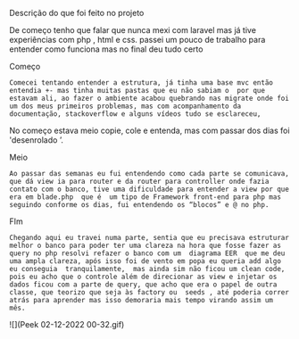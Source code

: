 Descrição do que foi feito no projeto

De começo tenho que falar que nunca mexi com laravel mas já tive experiências com php , html  e css. passei um pouco de trabalho para entender como funciona mas no final deu tudo certo 

Começo 

	Comecei tentando entender a estrutura, já tinha uma base mvc então entendia +- mas tinha muitas pastas que eu não sabiam o  por que estavam ali, ao fazer o ambiente acabou quebrando nas migrate onde foi um dos meus primeiros problemas, mas com acompanhamento da documentação, stackoverflow e alguns vídeos tudo se esclareceu,
No começo estava meio copie, cole e entenda, mas com passar dos dias foi 'desenrolado ’.

Meio 

	Ao passar das semanas eu fui entendendo como cada parte se comunicava, que dá view ia para router e da router para controller onde fazia contato com o banco, tive uma dificuldade para entender a view por que era em blade.php  que é  um tipo de Framework front-end para php mas seguindo conforme os dias, fui entendendo os “blocos” e @ no php.

FIm 

	Chegando aqui eu travei numa parte, sentia que eu precisava estruturar melhor o banco para poder ter uma clareza na hora que fosse fazer as query no php resolvi refazer o banco com um  diagrama EER  que me deu uma ampla clareza, após isso foi de vento em popa eu queria add algo eu conseguia  tranquilamente,  mas ainda sim não ficou um clean code, pois eu acho que o controle além de direcionar as view e injetar os dados ficou com a parte de query, que acho que era o papel de outra classe, que teorizo que seja às factory ou  seeds , até poderia correr atrás para aprender mas isso demoraria mais tempo virando assim um mês.


![](Peek 02-12-2022 00-32.gif)
